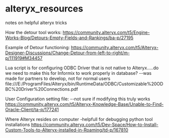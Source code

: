 # alteryx_resources
notes on helpful alteryx tricks


How the detour tool works:
https://community.alteryx.com/t5/Engine-Works-Blog/Detours-Empty-Fields-and-Rankings/ba-p/27195

Example of Detour functioning:
https://community.alteryx.com/t5/Alteryx-Designer-Discussions/Change-Detour-from-left-to-right/m-p/111919#M34457


Lua script is for configuring ODBC Driver that is not native to Alteryx.....do we need to make this for Informix to work properly in database?
--was made for partners to develop, not for normal users
file:///E:/ProgramFiles/Alteryx/bin/RuntimeData/ODBC/Customizable%20ODBC%20Driver%20Connections.pdf


User Configuration setting file:
--not sure if modifying this truly works
https://community.alteryx.com/t5/Alteryx-Knowledge-Base/Unable-to-Find-Oracle-Client/ta-p/177241

Where Alteryx resides on computer
-helpfull for debugging python tool installations
https://community.alteryx.com/t5/Dev-Space/How-to-Install-Custom-Tools-to-Alteryx-installed-in-Roaming/td-p/167810
